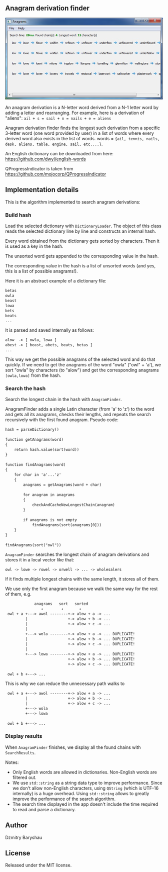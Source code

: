 ﻿## Anagram derivation finder

<p align="center">
  <a href=".github/demo.jpg"><img src=".github/demo.jpg?raw=true" alt="Demo Screenshot"/></a>
</p>

An anagram derivation is a N-letter word derived from a N-1 letter word by adding a letter and
rearranging. For example, here is a derivation of "aliens": `ail + s = sail + n = nails + e = aliens`

Anagram derivation finder finds the longest such derivation from a specific 3-letter word (one word
provided by user) in a list of words where every derived word also exists in the list of words.
words = `{ail, tennis, nails, desk, aliens, table, engine, sail, etc....}`.

An English dictionary can be downloaded from here: https://github.com/dwyl/english-words

QProgressIndicator is taken from https://github.com/mojocorp/QProgressIndicator

## Implementation details

This is the algorithm implemented to search anagram derivations:

### Build hash

Load the selected dictionary with `DictionaryLoader`. The object of this class reads the selected dictionary line by line and constructs an internal hash.

Every word obtained from the dictionary gets sorted by characters. Then it is used as a key in the hash.

The unsorted word gets appended to the corresponding value in the hash.

The corresponding value in the hash is a list of unsorted words (and yes, this is a list of possible anagrams!).

Here it is an abstract example of a dictionary file:
```
betas
owla
beast
lowa
bets
beats
...
```
It is parsed and saved internally as follows:
```
alow  -> [ owla, lowa ]
abest -> [ beast, abets, beats, betas ]
...
```
This way we get the possible anagrams of the selected word and do that quickly. If we need to get the anagrams of the word "owla" ("owl" + 'a'), we sort "owla" by characters (to "alow") and get the corresponding anagrams `[owla,lowa]` from the hash.

### Search the hash

Search the longest chain in the hash with `AnagramFinder`.

AnagramFinder adds a single Latin character (from 'a' to 'z') to the word and gets all its anagrams, checks their lengths, and repeats the search recursively with the first found anagram. Pseudo code:
```
hash = parseDictionary()

function getAnagrams(word)
{
    return hash.value(sort(word))
}

function findAnagrams(word)
{
    for char in 'a'...'z'
    {
        anagrams = getAnagrams(word + char)

        for anagram in anagrams
        {
            checkAndCacheNewLongestChain(anagram)
        }

        if anagrams is not empty
            findAnagrams(sort(anagrams[0]))
    }
}

findAnagrams(sort("owl"))
```
`AnagramFinder` searches the longest chain of anagram derivations and stores it in a local vector like that:
```
owl -> lowe -> rowel -> orwell -> ... -> wholesalers
```
If it finds multiple longest chains with the same length, it stores all of them.

We use only the first anagram because we walk the same way for the rest of them, e.g.
```
             anagrams   sort   sorted
                ↓        ↓       ↓
 owl + a +---> awol --------+-> alow + a -> ...
         |                  +-> alow + b -> ...
         |                  +-> alow + c -> ...
         |
         +---> wola --------+-> alow + a -> ... DUPLICATE!
         |                  +-> alow + b -> ... DUPLICATE!
         |                  +-> alow + c -> ... DUPLICATE!
         |
         +---> lowa --------+-> alow + a -> ... DUPLICATE!
                            +-> alow + b -> ... DUPLICATE!
                            +-> alow + c -> ... DUPLICATE!

 owl + b +---> ...
```
This is why we can reduce the unnecessary path walks to
```
 owl + a +---> awol --------+-> alow + a -> ...
         |                  +-> alow + b -> ...
         |                  +-> alow + c -> ...
         +---> wola
         +---> lowa

 owl + b +---> ...
```

### Display results

When `AnagramFinder` finishes, we display all the found chains with `SearchResults`.

Notes:
- Only English words are allowed in dictionaries. Non-English words are filtered out.
- We use `std::string` as a string data type to improve performance. Since we don't allow non-English characters, using `QString` (which is UTF-16 internally) is a huge overhead. Using `std::string` allows to greatly improve the performance of the search algorithm.
- The search time displayed in the app doesn't include the time required to read and parse a dictionary.

## Author

Dzmitry Baryshau

## License

Released under the MIT license.

